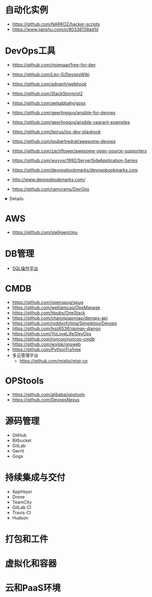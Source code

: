 # 自动化实例
- https://github.com/NARKOZ/hacker-scripts
- https://www.jianshu.com/p/80336139ad1d

# DevOps工具
- https://github.com/ripienaar/free-for-dev
- https://github.com/Leo-G/DevopsWiki
- https://github.com/adnanh/webhook
- https://github.com/StackStorm/st2
- https://github.com/aelsabbahy/goss
- https://github.com/geerlingguy/ansible-for-devops
- https://github.com/geerlingguy/ansible-vagrant-examples
- https://github.com/lexrus/ios-dev-playbook
- https://github.com/joubertredrat/awesome-devops
- https://github.com/zachflower/awesome-open-source-supporters
- https://github.com/wxyyxc1992/ServerSideApplication-Series

- https://github.com/devopsbookmarks/devopsbookmarks.com
- http://www.devopsbookmarks.com/

- https://github.com/ramyrams/DevOps

<details>

xxx
</details>

# AWS
- https://github.com/stelligent/mu

# DB管理
- [SQL操作平台](https://github.com/jly8866/archer)

# CMDB
- https://github.com/openspug/spug
- https://github.com/welliamcao/OpsManage
- https://github.com/itpubs/OneStack
- https://github.com/chanyipiaomiao/devops-api
- https://github.com/roddyofchina/SimpletourDevops
- https://github.com/hgz6536/opman-django
- https://github.com/YoLoveLife/DevOps
- https://github.com/roncoo/roncoo-cmdb
- https://github.com/wylok/opsweb
- https://github.com/PythonTra1nee
- 多云管理平台
  - https://github.com/mistio/mist-ce
# OPStools
- https://github.com/alibaba/opstools
- https://github.com/DevopsNexus

# 源码管理
- GitHub
- Bitbucket
- GitLab
- Gerrit
- Gogs
# 持续集成与交付
- AppVeyor
- Drone
- TeamCity
- GitLab CI
- Travis-CI
- Hudson
# 打包和工件
# 虚拟化和容器
# 云和PaaS环境
